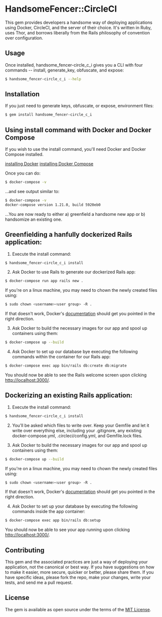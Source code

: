# HandsomeFencer::CircleCI

This gem provides developers a handsome way of deploying applications using Docker, CircleCI, and the server of their choice. It's written in Ruby, uses Thor, and borrows liberally from the Rails philosophy of convention over configuration.

## Usage

Once installed, handsome_fencer-circle_c_i gives you a CLI with four commands -- install, generate_key, obfuscate, and expose:

```bash
$ handsome_fencer-circle_c_i --help
```

## Installation

If you just need to generate keys, obfuscate, or expose, environment files:

```bash
$ gem install handsome_fencer-circle_c_i
```

## Using install command with Docker and Docker Compose

If you wish to use the install command, you'll need Docker and Docker Compose installed.

[installing Docker](https://docs.docker.com/install/)
[installing Docker Compose](https://docs.docker.com/compose/install/)

Once you can do:

```bash
$ docker-compose -v
```

...and see output similar to:

```bash
$ docker-compose -v
docker-compose version 1.21.0, build 5920eb0
```

...You are now ready to either a) greenfield a handsome new app or b) handsomize an existing one.


## Greenfielding a hanfully dockerized Rails application:

1) Execute the install command:

```bash
$ handsome_fencer-circle_c_i install
```

2) Ask Docker to use Rails to generate our dockerized Rails app:

```bash
$ docker-compose run app rails new .
```

If you're on a linux machine, you may need to chown the newly created files using:

```bash
$ sudo chown <username><user group> -R .
```

If that doesn't work, Docker's [documentation](https://docs.docker.com/install/linux/linux-postinstall/#manage-docker-as-a-non-root-user) should get you pointed in the right direction.

3) Ask Docker to build the necessary images for our app and spool up containers using them:

```bash
$ docker-compose up --build
 ```

4) Ask Docker to set up our database bye executing the following commands within the container for our Rails app:

 ```bash
 $ docker-compose exec app bin/rails db:create db:migrate
  ```

You should now be able to see the Rails welcome screen upon clicking [http://localhost:3000/](http://localhost:3000/).

## Dockerizing an existing Rails application:

1) Execute the install command:

```bash
$ handsome_fencer-circle_c_i install
```

2) You'll be asked which files to write over. Keep your Gemfile and let it write over everything else, including your .gitignore, any existing docker-compose.yml, .circleci/config.yml, and Gemfile.lock files.

3) Ask Docker to build the necessary images for our app and spool up containers using them:

```bash
$ docker-compose up --build
 ```

If you're on a linux machine, you may need to chown the newly created files using:

```bash
$ sudo chown <username><user group> -R .
```

If that doesn't work, Docker's [documentation](https://docs.docker.com/install/linux/linux-postinstall/#manage-docker-as-a-non-root-user) should get you pointed in the right direction.

4) Ask Docker to set up your database by executing the following commands inside the app container:

 ```bash
 $ docker-compose exec app bin/rails db:setup
  ```

You should now be able to see your app running upon clicking [http://localhost:3000/](http://localhost:3000/).


## Contributing

This gem and the associated practices are just a way of deploying your application, not the canonical or best way. If you have suggestions on how to make it easier, more secure, quicker or better, please share them. If you have specific ideas, please fork the repo, make your changes, write your tests, and send me a pull request.    

## License
The gem is available as open source under the terms of the [MIT License](https://opensource.org/licenses/MIT).
